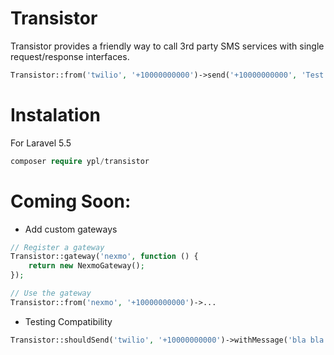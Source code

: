 # Transistor

Transistor provides a friendly way to call 3rd party SMS services with single request/response interfaces.

```php
Transistor::from('twilio', '+10000000000')->send('+10000000000', 'Test Message');
```

# Instalation
For Laravel 5.5
```php
composer require ypl/transistor
```

# Coming Soon:
* Add custom gateways
```php
// Register a gateway
Transistor::gateway('nexmo', function () {
    return new NexmoGateway();
});

// Use the gateway
Transistor::from('nexmo', '+10000000000')->...
```
* Testing Compatibility
```php
Transistor::shouldSend('twilio', '+10000000000')->withMessage('bla bla');
```
